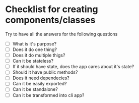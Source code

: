 # Checklist for creating components/classes

Try to have all the answers for the following questions

- [ ] What is it's purpose?
- [ ] Does it do one thing?
- [ ] Does it do multiple thigs?
- [ ] Can it be stateless?
- [ ] If it should have state, does the app cares about it's state?
- [ ] Should it have public methods?
- [ ] Does it need dependecies?
- [ ] Can it be easily exported?
- [ ] Can it be standalone?
- [ ] Can it be transformed into cli app?